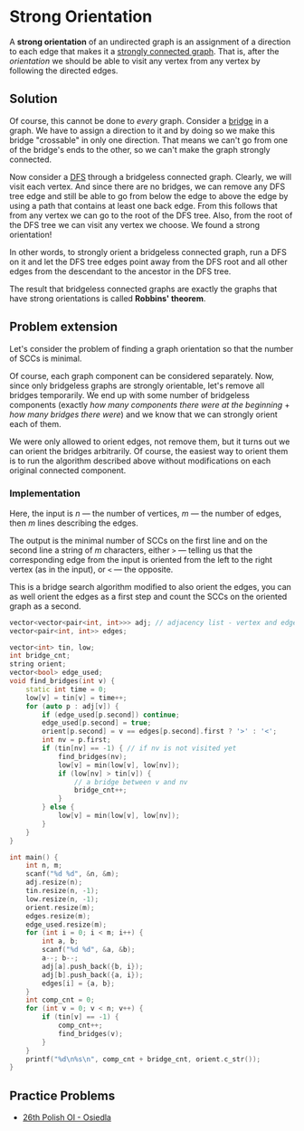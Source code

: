 <!--?title Strong Orientation-->

# Strong Orientation

A **strong orientation** of an undirected graph is an assignment of a direction to each edge that makes it a [strongly connected graph](./graph/strongly-connected-components.html).
That is, after the *orientation* we should be able to visit any vertex from any vertex by following the directed edges.

## Solution

Of course, this cannot be done to *every* graph.
Consider a [bridge](./graph/bridge-searching.html) in a graph.
We have to assign a direction to it and by doing so we make this bridge "crossable" in only one direction. That means we can't go from one of the bridge's ends to the other, so we can't make the graph strongly connected.

Now consider a [DFS](./graph/depth-first-search.html) through a bridgeless connected graph.
Clearly, we will visit each vertex.
And since there are no bridges, we can remove any DFS tree edge and still be able to go
from below the edge to above the edge by using a path that contains at least one back edge.
From this follows that from any vertex we can go to the root of the DFS tree.
Also, from the root of the DFS tree we can visit any vertex we choose.
We found a strong orientation!

In other words, to strongly orient a bridgeless connected graph,
run a DFS on it and let the DFS tree edges point away from the DFS root and
all other edges from the descendant to the ancestor in the DFS tree.

The result that bridgeless connected graphs are exactly the graphs that have strong orientations is called **Robbins' theorem**.

## Problem extension

Let's consider the problem of finding a graph orientation so that the number of SCCs is minimal.

Of course, each graph component can be considered separately.
Now, since only bridgeless graphs are strongly orientable, let's remove all bridges temporarily.
We end up with some number of bridgeless components
(exactly *how many components there were at the beginning* + *how many bridges there were*)
 and we know that we can strongly orient each of them.

We were only allowed to orient edges, not remove them, but it turns out we can orient the bridges arbitrarily.
Of course, the easiest way to orient them is to run the algorithm described above without modifications on each original connected component.

### Implementation

Here, the input is *n* — the number of vertices, *m* — the number of edges, then *m* lines describing the edges.

The output is the minimal number of SCCs on the first line and on the second line
a string of *m* characters,
either `>` — telling us that the corresponding edge from the input
is oriented from the left to the right vertex (as in the input),
or `<` — the opposite.

This is a bridge search algorithm modified to also orient the edges,
you can as well orient the edges as a first step and count the SCCs on the oriented graph as a second.

```cpp
vector<vector<pair<int, int>>> adj; // adjacency list - vertex and edge pairs
vector<pair<int, int>> edges;

vector<int> tin, low;
int bridge_cnt;
string orient;
vector<bool> edge_used;
void find_bridges(int v) {
	static int time = 0;
	low[v] = tin[v] = time++;
	for (auto p : adj[v]) {
		if (edge_used[p.second]) continue;
		edge_used[p.second] = true;
		orient[p.second] = v == edges[p.second].first ? '>' : '<';
		int nv = p.first;
		if (tin[nv] == -1) { // if nv is not visited yet
			find_bridges(nv);
			low[v] = min(low[v], low[nv]);
			if (low[nv] > tin[v]) {
				// a bridge between v and nv
				bridge_cnt++;
			}
		} else {
			low[v] = min(low[v], low[nv]);
		}
	}
}

int main() {
	int n, m;
	scanf("%d %d", &n, &m);
	adj.resize(n);
	tin.resize(n, -1);
	low.resize(n, -1);
	orient.resize(m);
	edges.resize(m);
	edge_used.resize(m);
	for (int i = 0; i < m; i++) {
		int a, b;
		scanf("%d %d", &a, &b);
		a--; b--;
		adj[a].push_back({b, i});
		adj[b].push_back({a, i});
		edges[i] = {a, b};
	}
	int comp_cnt = 0;
	for (int v = 0; v < n; v++) {
		if (tin[v] == -1) {
			comp_cnt++;
			find_bridges(v);
		}
	}
	printf("%d\n%s\n", comp_cnt + bridge_cnt, orient.c_str());
}
```

## Practice Problems

* [26th Polish OI - Osiedla](https://szkopul.edu.pl/problemset/problem/nldsb4EW1YuZykBlf4lcZL1Y/site/)
